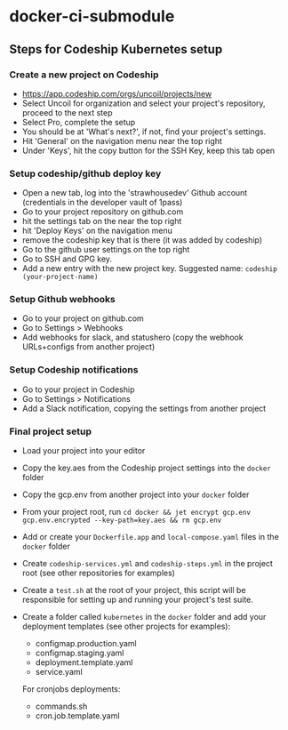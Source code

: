 # docker-ci-submodule

## Steps for Codeship Kubernetes setup

### Create a new project on Codeship
- https://app.codeship.com/orgs/uncoil/projects/new
- Select Uncoil for organization and select your project's repository, proceed to the next step
- Select Pro, complete the setup
- You should be at 'What's next?', if not, find your project's settings.
- Hit 'General' on the navigation menu near the top right
- Under 'Keys', hit the copy button for the SSH Key, keep this tab open

### Setup codeship/github deploy key
- Open a new tab, log into the 'strawhousedev' Github account (credentials in the developer vault of 1pass) 
- Go to your project repository on github.com
- hit the settings tab on the near the top right 
- hit 'Deploy Keys' on the navigation menu
- remove the codeship key that is there (it was added by codeship)
- Go to the github user settings on the top right
- Go to SSH and GPG key.
- Add a new entry with the new project key. Suggested name: `codeship (your-project-name)`

### Setup Github webhooks
- Go to your project on github.com
- Go to Settings > Webhooks
- Add webhooks for slack, and statushero (copy the webhook URLs+configs from another project)

### Setup Codeship notifications
- Go to your project in Codeship
- Go to Settings > Notifications
- Add a Slack notification, copying the settings from another project

### Final project setup
- Load your project into your editor
- Copy the key.aes from the Codeship project settings into the `docker` folder
- Copy the gcp.env from another project into your `docker` folder
- From your project root, run `cd docker && jet encrypt gcp.env gcp.env.encrypted --key-path=key.aes && rm gcp.env`
- Add or create your `Dockerfile.app` and `local-compose.yaml` files in the `docker` folder
- Create `codeship-services.yml` and `codeship-steps.yml` in the project root (see other repositories for examples)
- Create a `test.sh` at the root of your project, this script will be responsible for setting up and running your project's test suite.
- Create a folder called `kubernetes` in the `docker` folder and add your deployment templates (see other projects for examples):
  - configmap.production.yaml
  - configmap.staging.yaml
  - deployment.template.yaml
  - service.yaml

  For cronjobs deployments:
  - commands.sh
  - cron.job.template.yaml
